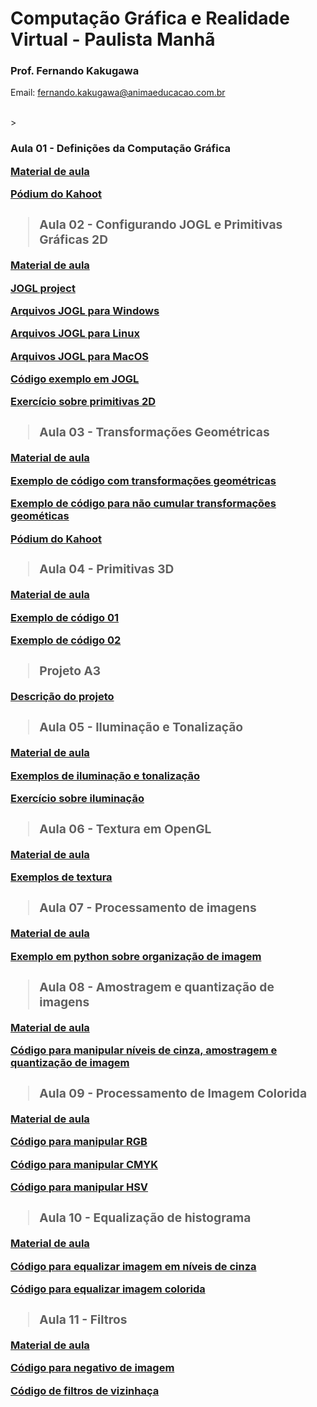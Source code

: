 # Computação Gráfica e Realidade Virtual - Paulista Manhã

### Prof. Fernando Kakugawa
Email: [fernando.kakugawa@animaeducacao.com.br](fernando.kakugawa@animaeducacao.com.br)

<br>
> <h3><Strong>Aula 01 - Definições da Computação Gráfica    

[Material de aula](https://github.com/fkakugawa/ComputacaoGraficaRealidadeVirtual/blob/main/material%20de%20aulas/CGRV_Aula01-Defini%C3%A7oesDaCG.pdf)

[Pódium do Kahoot](https://create.kahoot.it/podium/live-game/9f7a6a68-7dbe-4181-bda7-b87463d04174/1692714987145)

> <h3><Strong>Aula 02 - Configurando JOGL e Primitivas Gráficas 2D

[Material de aula](https://github.com/fkakugawa/ComputacaoGraficaRealidadeVirtual/blob/main/material%20de%20aulas/CGRV_Aula02-2D.pdf)

<p><a href="https://jogamp.org/jogl/www/">JOGL project</a></p>
<p><a href="https://github.com/fkakugawa/ComputacaoGraficaRealidadeVirtual/tree/main/JOGL_Win64">Arquivos JOGL para Windows</a></p>
<p><a href="https://github.com/fkakugawa/ComputacaoGraficaRealidadeVirtual/tree/main/JOGL_Linux">Arquivos JOGL para Linux</a></p>
<p><a href="https://github.com/fkakugawa/ComputacaoGraficaRealidadeVirtual/blob/main/JOGL_MacOS.zip">Arquivos JOGL para MacOS</a></p>
<p><a href="https://github.com/fkakugawa/ComputacaoGraficaRealidadeVirtual/tree/main/cenaExemplo">Código exemplo em JOGL</a></p>
  
[Exercício sobre primitivas 2D](https://github.com/fkakugawa/ComputacaoGraficaRealidadeVirtual/tree/main/exercicioPrimitiva2D)

> <h3><Strong>Aula 03 - Transformações Geométricas

[Material de aula](https://github.com/fkakugawa/ComputacaoGraficaRealidadeVirtual/blob/main/material%20de%20aulas/CG_Aula03-Transformacoes%20Geometricas.pdf)

[Exemplo de código com transformações geométricas](https://github.com/fkakugawa/ComputacaoGraficaRealidadeVirtual/tree/main/aula03_Exemplo01)

[Exemplo de código para não cumular transformações geométicas](https://github.com/fkakugawa/ComputacaoGraficaRealidadeVirtual/tree/main/aula03_Exemplo02)

[Pódium do Kahoot](https://create.kahoot.it/user-reports/live-game/16fadb83-cebf-43b9-91a9-0bbebeff32a6/9f7a6a68-7dbe-4181-bda7-b87463d04174/1695739015110/podium)

> <h3><Strong>Aula 04 - Primitivas 3D

[Material de aula](https://github.com/fkakugawa/ComputacaoGraficaRealidadeVirtual/blob/main/material%20de%20aulas/CGRV_Aula04-3D.pdf)

[Exemplo de código 01](https://github.com/fkakugawa/ComputacaoGraficaRealidadeVirtual/tree/main/aula04/exemplo01)

[Exemplo de código 02](https://github.com/fkakugawa/ComputacaoGraficaRealidadeVirtual/tree/main/aula04/exemplo02)

> <h3><Strong>Projeto A3

[Descrição do projeto](https://github.com/fkakugawa/ComputacaoGraficaRealidadeVirtual/blob/main/material%20de%20aulas/DescricaoA3.pdf)

> <h3><Strong>Aula 05 - Iluminação e Tonalização

[Material de aula](https://github.com/fkakugawa/ComputacaoGraficaRealidadeVirtual/blob/main/material%20de%20aulas/CG_Aula05-Iluminacao.pdf)

[Exemplos de iluminação e tonalização](https://github.com/fkakugawa/ComputacaoGraficaRealidadeVirtual/tree/main/aula05_Exemplo/src)

[Exercício sobre iluminação](https://github.com/fkakugawa/ComputacaoGraficaRealidadeVirtual/tree/main/aula_20231009)

> <h3><Strong>Aula 06 - Textura em OpenGL

[Material de aula](https://github.com/fkakugawa/ComputacaoGraficaRealidadeVirtual/blob/main/material%20de%20aulas/CGRV_Aula06_Textura.pdf)

[Exemplos de textura](https://github.com/fkakugawa/ComputacaoGraficaRealidadeVirtual/tree/main/aula06_Textura)

> <h3><Strong>Aula 07 - Processamento de imagens

[Material de aula](https://github.com/fkakugawa/ComputacaoGraficaRealidadeVirtual/blob/main/material%20de%20aulas/CGRV_Aula07-ProcessamentoImagem.pdf)

[Exemplo em python sobre organização de imagem](https://github.com/fkakugawa/ComputacaoGraficaRealidadeVirtual/blob/main/ExemploProcessamentoImagem/ExemploAula07.ipynb)

> <h3><Strong>Aula 08 - Amostragem e quantização de imagens

[Material de aula](https://github.com/fkakugawa/ComputacaoGraficaRealidadeVirtual/blob/main/material%20de%20aulas/CGRV_Aula08-Amostragem.pdf)

[Código para manipular níveis de cinza, amostragem e quantização de imagem](https://github.com/fkakugawa/ComputacaoGraficaRealidadeVirtual/blob/main/ExemploProcessamentoImagem/ExemploAula08.ipynb)

> <h3><Strong>Aula 09 - Processamento de Imagem Colorida

[Material de aula](https://github.com/fkakugawa/ComputacaoGraficaRealidadeVirtual/blob/main/material%20de%20aulas/CGRV_Aula09-ImagemColorida.pdf)

[Código para manipular RGB](https://github.com/fkakugawa/ComputacaoGraficaRealidadeVirtual/blob/main/ExemploProcessamentoImagem/Teste_RGB.ipynb)

[Código para manipular CMYK](https://github.com/fkakugawa/ComputacaoGraficaRealidadeVirtual/blob/main/ExemploProcessamentoImagem/Teste_CMYK.ipynb)

[Código para manipular HSV](https://github.com/fkakugawa/ComputacaoGraficaRealidadeVirtual/blob/main/ExemploProcessamentoImagem/Teste_HSV.ipynb)

> <h3><Strong>Aula 10 - Equalização de histograma

[Material de aula](https://github.com/fkakugawa/ComputacaoGraficaRealidadeVirtual/blob/main/material%20de%20aulas/CGRV_Aula10-Equalizacao.pdf)

[Código para equalizar imagem em níveis de cinza](https://github.com/fkakugawa/ComputacaoGraficaRealidadeVirtual/blob/main/ExemploProcessamentoImagem/Teste_histograma_cinza.ipynb)

[Código para equalizar imagem colorida](https://github.com/fkakugawa/ComputacaoGraficaRealidadeVirtual/blob/main/ExemploProcessamentoImagem/Teste_histograma_RGB.ipynb)

> <h3><Strong>Aula 11 - Filtros

[Material de aula](https://github.com/fkakugawa/ComputacaoGraficaRealidadeVirtual/blob/main/material%20de%20aulas/CGRV_Aula11-Filtros.pdf)

[Código para negativo de imagem](https://github.com/fkakugawa/ComputacaoGraficaRealidadeVirtual/blob/main/ExemploProcessamentoImagem/Negativo.ipynb)

[Código de filtros de vizinhaça](https://github.com/fkakugawa/ComputacaoGraficaRealidadeVirtual/blob/main/ExemploProcessamentoImagem/Filtro_Vizinhanca.ipynb)
